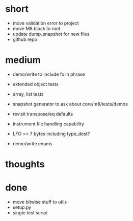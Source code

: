 # short

- move validation error to project
- move M8 block to root
- update dump_snapshot for new files
- github repo

# medium

- demo/write to include fx in phrase
- extended object tests
- array, list tests

- snapshot generator to ask about core/m8/tests/demos

- revisit transpose/eq defaults
- instrument file handling capability
- LFO >> 7 bytes including type_dest?
- demo/write enums

# thoughts

# done

- move bitwise stuff to utils
- setup.py
- single test script

